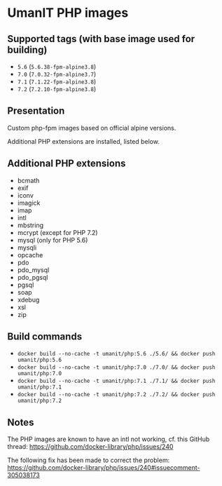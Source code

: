 # UmanIT PHP images

## Supported tags (with base image used for building)
* `5.6` (`5.6.38-fpm-alpine3.8`)
* `7.0` (`7.0.32-fpm-alpine3.7`)
* `7.1` (`7.1.22-fpm-alpine3.8`)
* `7.2` (`7.2.10-fpm-alpine3.8`)

## Presentation
Custom php-fpm images based on official alpine versions.

Additional PHP extensions are installed, listed below.

## Additional PHP extensions
* bcmath
* exif
* iconv
* imagick
* imap
* intl
* mbstring
* mcrypt (except for PHP 7.2)
* mysql (only for PHP 5.6)
* mysqli
* opcache
* pdo
* pdo_mysql
* pdo_pgsql
* pgsql
* soap
* xdebug
* xsl
* zip

## Build commands
* `docker build --no-cache -t umanit/php:5.6 ./5.6/ && docker push umanit/php:5.6`
* `docker build --no-cache -t umanit/php:7.0 ./7.0/ && docker push umanit/php:7.0`
* `docker build --no-cache -t umanit/php:7.1 ./7.1/ && docker push umanit/php:7.1`
* `docker build --no-cache -t umanit/php:7.2 ./7.2/ && docker push umanit/php:7.2`

## Notes
The PHP images are known to have an intl not working, cf. this GitHub thread: https://github.com/docker-library/php/issues/240

The following fix has been made to correct the problem: https://github.com/docker-library/php/issues/240#issuecomment-305038173
